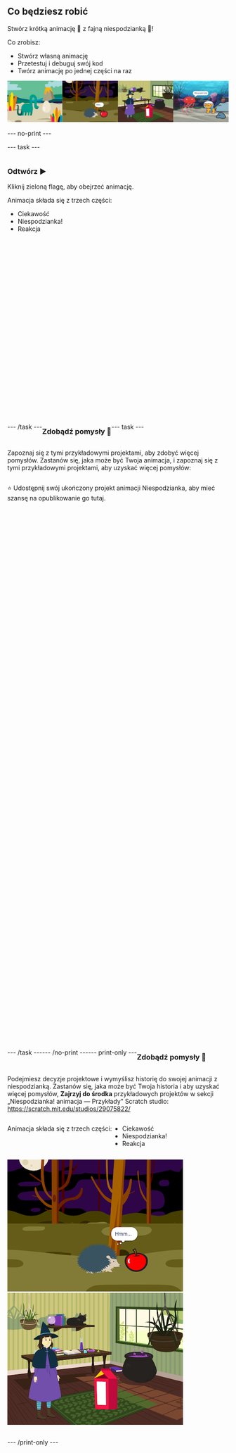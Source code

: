 ## Co będziesz robić

Stwórz krótką animację 🎥 z fajną niespodzianką 🎉!

Co zrobisz:

+ Stwórz własną animację
+ Przetestuj i debuguj swój kod
+ Twórz animację po jednej części na raz

![Przykłady projektów.](images/surprise-example.png)

--- no-print ---

--- task ---

<div style="display: flex; flex-wrap: wrap">
<div style="flex-basis: 200px; flex-grow: 1">  

### Odtwórz ▶️ 

Kliknij zieloną flagę, aby obejrzeć animację.

Animacja składa się z trzech części:
+ Ciekawość
+ Niespodzianka!
+ Reakcja

</div>
<div>
<div class="scratch-preview" style="margin-left: 15px;">
  <iframe allowtransparency="true" width="485" height="402" src="" frameborder="0"></iframe>
</div>

</div>

--- /task ---

### Zdobądź pomysły 💭

--- task ---

Zapoznaj się z tymi przykładowymi projektami, aby zdobyć więcej pomysłów. Zastanów się, jaka może być Twoja animacja, i zapoznaj się z tymi przykładowymi projektami, aby uzyskać więcej pomysłów:

⭐ Udostępnij swój ukończony projekt animacji Niespodzianka, aby mieć szansę na opublikowanie go tutaj.
<div class="scratch-preview" style="margin-left: 15px;">
  <iframe allowtransparency="true" width="485" height="402" src="" frameborder="0"></iframe>
</div>
<div class="scratch-preview" style="margin-left: 15px;">
  <iframe allowtransparency="true" width="485" height="402" src="" frameborder="0"></iframe>
</div>
<div class="scratch-preview" style="margin-left: 15px;">
  <iframe allowtransparency="true" width="485" height="402" src="" frameborder="0"></iframe>
</div>

--- /task ---

--- /no-print ---

--- print-only ---

### Zdobądź pomysły 💭

Podejmiesz decyzje projektowe i wymyślisz historię do swojej animacji z niespodzianką. Zastanów się, jaka może być Twoja historia i aby uzyskać więcej pomysłów, **Zajrzyj do środka** przykładowych projektów w sekcji „Niespodzianka! animacja — Przykłady” Scratch studio: https://scratch.mit.edu/studios/29075822/

Animacja składa się z trzech części:
+ Ciekawość
+ Niespodzianka!
+ Reakcja

![Projekt „BOO!”.](images/boo.png) ![Projekt „Kocia magia”.](images/cat-magic.png)

--- /print-only ---

 
